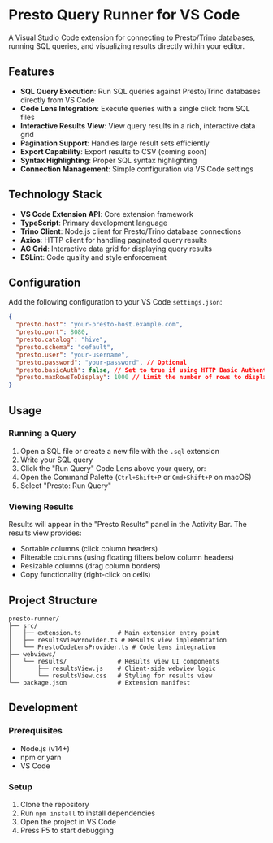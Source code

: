 # Presto Query Runner for VS Code

A Visual Studio Code extension for connecting to Presto/Trino databases, running SQL queries, and visualizing results directly within your editor.

## Features

- **SQL Query Execution**: Run SQL queries against Presto/Trino databases directly from VS Code
- **Code Lens Integration**: Execute queries with a single click from SQL files
- **Interactive Results View**: View query results in a rich, interactive data grid
- **Pagination Support**: Handles large result sets efficiently
- **Export Capability**: Export results to CSV (coming soon)
- **Syntax Highlighting**: Proper SQL syntax highlighting
- **Connection Management**: Simple configuration via VS Code settings

## Technology Stack

- **VS Code Extension API**: Core extension framework
- **TypeScript**: Primary development language
- **Trino Client**: Node.js client for Presto/Trino database connections
- **Axios**: HTTP client for handling paginated query results
- **AG Grid**: Interactive data grid for displaying query results
- **ESLint**: Code quality and style enforcement

## Configuration

Add the following configuration to your VS Code `settings.json`:

```json
{
  "presto.host": "your-presto-host.example.com",
  "presto.port": 8080,
  "presto.catalog": "hive",
  "presto.schema": "default",
  "presto.user": "your-username",
  "presto.password": "your-password", // Optional
  "presto.basicAuth": false, // Set to true if using HTTP Basic Authentication
  "presto.maxRowsToDisplay": 1000 // Limit the number of rows to display
}
```

## Usage

### Running a Query

1. Open a SQL file or create a new file with the `.sql` extension
2. Write your SQL query
3. Click the "Run Query" Code Lens above your query, or:
4. Open the Command Palette (`Ctrl+Shift+P` or `Cmd+Shift+P` on macOS)
5. Select "Presto: Run Query"

### Viewing Results

Results will appear in the "Presto Results" panel in the Activity Bar. The results view provides:

- Sortable columns (click column headers)
- Filterable columns (using floating filters below column headers)
- Resizable columns (drag column borders)
- Copy functionality (right-click on cells)

## Project Structure

```
presto-runner/
├── src/
│   ├── extension.ts          # Main extension entry point
│   ├── resultsViewProvider.ts # Results view implementation
│   └── PrestoCodeLensProvider.ts # Code lens integration
├── webviews/
│   └── results/              # Results view UI components
│       ├── resultsView.js    # Client-side webview logic
│       └── resultsView.css   # Styling for results view
└── package.json              # Extension manifest
```

## Development

### Prerequisites

- Node.js (v14+)
- npm or yarn
- VS Code

### Setup

1. Clone the repository
2. Run `npm install` to install dependencies
3. Open the project in VS Code
4. Press F5 to start debugging 